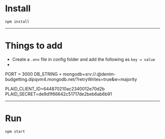 # Install

`npm install`

---

# Things to add

- Create a `.env` file in config folder and add the following as `key = value`
- 
PORT = 3000 
DB_STRING = mongodb+srv://<username>:<password>@denim-budgetting.dipqvm4.mongodb.net/?retryWrites=true&w=majority

PLAID_CLIENT_ID=644870210ac2340012e70d2b
PLAID_SECRET=de9d1f66642c51717de2beb6ab6b91

---

# Run

`npm start`

